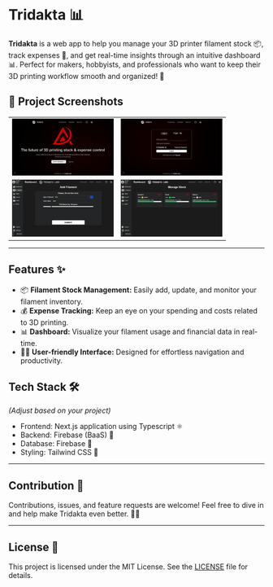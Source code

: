 # Tridakta 📊

**Tridakta** is a web app to help you manage your 3D printer filament stock 📦, track expenses 💸, and get real-time insights through an intuitive dashboard 📊. Perfect for makers, hobbyists, and professionals who want to keep their 3D printing workflow smooth and organized! 🚀
## 📸 Project Screenshots

<table>
  <tr>
    <td align="center">
      <img src="readme-img/homepage.png" alt="Screen 1" width="200"/>
    </td>
    <td align="center">
      <img src="readme-img/login.png" alt="Screen 2" width="200"/>
    </td>
  </tr>
  <tr>
    <td align="center">
      <img src="readme-img/addfilament.png" alt="Screen 3" width="200"/>
    </td>
    <td align="center">
      <img src="readme-img/managestock.png" alt="Screen 4" width="200"/>
    </td>
  </tr>
</table>

---

## Features ✨

- 📦 **Filament Stock Management:** Easily add, update, and monitor your filament inventory.
- 💰 **Expense Tracking:** Keep an eye on your spending and costs related to 3D printing.
- 📊 **Dashboard:** Visualize your filament usage and financial data in real-time.
- 🧑‍💻 **User-friendly Interface:** Designed for effortless navigation and productivity.

## Tech Stack 🛠️

*(Adjust based on your project)*

- Frontend: Next.js application using Typescript ⚛️
- Backend: Firebase (BaaS) 🍃
- Database: Firebase 🍃
- Styling: Tailwind CSS 💨    

---

## Contribution 🤝

Contributions, issues, and feature requests are welcome! Feel free to dive in and help make Tridakta even better. 💪✨

---

## License 📄

This project is licensed under the MIT License. See the [LICENSE](LICENSE) file for details.
